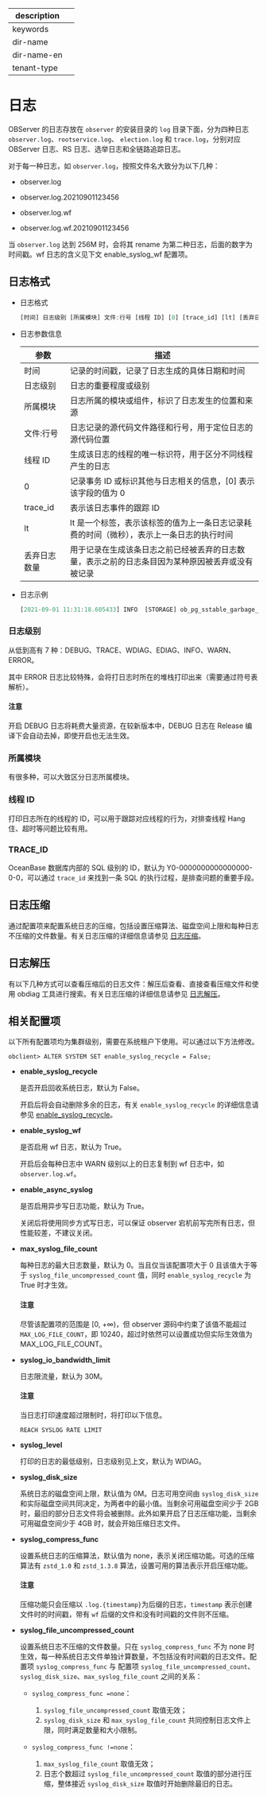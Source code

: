 |description||
|---|---|
|keywords||
|dir-name||
|dir-name-en||
|tenant-type||

# 日志

OBServer 的日志存放在 `observer` 的安装目录的 `log` 目录下面，分为四种日志 `observer.log`、`rootservice.log`、 `election.log` 和 `trace.log`，分别对应 OBServer 日志、RS 日志、选举日志和全链路追踪日志。

对于每一种日志，如 `observer.log`，按照文件名大致分为以下几种：

* observer.log

* observer.log.20210901123456

* observer.log.wf

* observer.log.wf.20210901123456

当 `observer.log` 达到 256M 时，会将其 rename 为第二种日志，后面的数字为时间戳。wf 日志的含义见下文 enable_syslog_wf 配置项。

## 日志格式

* 日志格式

  ```javascript
  [时间] 日志级别 [所属模块] 文件:行号 [线程 ID] [0] [trace_id] [lt] [丢弃日志数量]
  ```

* 日志参数信息

  | 参数 | 描述 |
  | -----|-----|
  | 时间     | 记录的时间戳，记录了日志生成的具体日期和时间 |
  | 日志级别 | 日志的重要程度或级别 |
  | 所属模块 | 日志所属的模块或组件，标识了日志发生的位置和来源 |
  | 文件:行号 |日志记录的源代码文件路径和行号，用于定位日志的源代码位置 |
  | 线程 ID  | 生成该日志的线程的唯一标识符，用于区分不同线程产生的日志 |
  | 0        | 记录事务 ID 或标识其他与日志相关的信息，[0] 表示该字段的值为 0 |
  | trace_id |  表示该日志事件的跟踪 ID |
  | lt       | lt 是一个标签，表示该标签的值为上一条日志记录耗费的时间（微秒），表示上一条日志的执行时间 |
  | 丢弃日志数量 | 用于记录在生成该条日志之前已经被丢弃的日志数量，表示之前的日志条目因为某种原因被丢弃或没有被记录 |

* 日志示例

  ```javascript
  [2021-09-01 11:31:18.605433] INFO  [STORAGE] ob_pg_sstable_garbage_collector.cpp:170 [38715][0][Y0-0000000000000000-0-0] [lt=15] [dc=0] do one gc free sstable by queue(ret=0, free sstable cnt=0)
  ```

### 日志级别

从低到高有 7 种：DEBUG、TRACE、WDIAG、EDIAG、INFO、WARN、ERROR。

其中 ERROR 日志比较特殊，会将打日志时所在的堆栈打印出来（需要通过符号表解析）。

<main id="notice" type='notice'>
  <h4>注意</h4>
  <p>开启 DEBUG 日志将耗费大量资源，在较新版本中，DEBUG 日志在 Release 编译下会自动去掉，即使开启也无法生效。</p>
</main>

### 所属模块

有很多种，可以大致区分日志所属模块。

### 线程 ID

打印日志所在的线程的 ID，可以用于跟踪对应线程的行为，对排查线程 Hang 住、超时等问题比较有用。

### TRACE_ID

OceanBase 数据库内部的 SQL 级别的 ID，默认为 Y0-0000000000000000-0-0，可以通过 `trace_id` 来找到一条 SQL 的执行过程，是排查问题的重要手段。

## 日志压缩

通过配置项来配置系统日志的压缩，包括设置压缩算法、磁盘空间上限和每种日志不压缩的文件数量。有关日志压缩的详细信息请参见 [日志压缩](../../../600.manage/800.logging/450.log-compression-and-decompression.md)。

## 日志解压

有以下几种方式可以查看压缩后的日志文件：解压后查看、直接查看压缩文件和使用 obdiag 工具进行搜索。有关日志压缩的详细信息请参见 [日志解压](../../../600.manage/800.logging/450.log-compression-and-decompression.md)。

## 相关配置项

以下所有配置项均为集群级别，需要在系统租户下使用。可以通过以下方法修改。

```shell
obclient> ALTER SYSTEM SET enable_syslog_recycle = False;
```

* **enable_syslog_recycle**

  是否开启回收系统日志，默认为 False。

  开启后将会自动删除多余的日志，有关 `enable_syslog_recycle` 的详细信息请参见 [enable_syslog_recycle](../../800.configuration-items-and-system-variables/100.system-configuration-items/300.cluster-level-configuration-items/9100.enable_syslog_recycle.md)。
  
* **enable_syslog_wf**

  是否启用 wf 日志，默认为 True。

  开启后会每种日志中 WARN 级别以上的日志复制到 wf 日志中，如 `observer.log.wf`。
  
* **enable_async_syslog**

  是否启用异步写日志功能，默认为 True。

  关闭后将使用同步方式写日志，可以保证 observer 宕机前写完所有日志，但性能较差，不建议关闭。
  
* **max_syslog_file_count**

  每种日志的最大日志数量，默认为 0。当且仅当该配置项大于 0 且该值大于等于 `syslog_file_uncompressed_count` 值，同时 `enable_syslog_recycle` 为 True 时才生效。

  <main id="notice" type='notice'>
    <h4>注意</h4>
    <p>尽管该配置项的范围是 [0, +∞)，但 observer 源码中约束了该值不能超过 <code>MAX_LOG_FILE_COUNT</code>，即 10240，超过时依然可以设置成功但实际生效值为 MAX_LOG_FILE_COUNT。</p>
  </main>

* **syslog_io_bandwidth_limit**

  日志限流量，默认为 30M。

  <main id="notice" type='notice'>
    <h4>注意</h4>
    <p>当日志打印速度超过限制时，将打印以下信息。</p>
  </main>

  ```shell
  REACH SYSLOG RATE LIMIT
  ```

* **syslog_level**

  打印的日志的最低级别，日志级别见上文，默认为 WDIAG。
  
* **syslog_disk_size**

  系统日志的磁盘空间上限，默认值为 0M。日志可用空间由 `syslog_disk_size` 和实际磁盘空间共同决定，为两者中的最小值。当剩余可用磁盘空间少于 2GB 时，最旧的部分日志文件将会被删除。此外如果开启了日志压缩功能，当剩余可用磁盘空间少于 4GB 时，就会开始压缩日志文件。

* **syslog_compress_func**

  设置系统日志的压缩算法，默认值为 none，表示关闭压缩功能。可选的压缩算法有 `zstd_1.0` 和 `zstd_1.3.8` 算法，设置可用的算法表示开启压缩功能。

  <main id="notice" type='notice'>
    <h4>注意</h4>
    <p>压缩功能只会压缩以 <code>.log.{timestamp}</code>为后缀的日志，<code>timestamp</code> 表示创建文件时的时间戳，带有 <code>wf</code> 后缀的文件和没有时间戳的文件则不压缩。</p>
  </main>

* **syslog_file_uncompressed_count**

  设置系统日志不压缩的文件数量。只在 `syslog_compress_func` 不为 none 时生效，每一种系统日志文件单独计算数量，不包括没有时间戳的日志文件。配置项 `syslog_compress_func` 与 配置项 `syslog_file_uncompressed_count`、`syslog_disk_size`、`max_syslog_file_count` 之间的关系：

  * `syslog_compress_func =none`：

    1. `syslog_file_uncompressed_count` 取值无效；
    2. `syslog_disk_size` 和 `max_syslog_file_count` 共同控制日志文件上限，同时满足数量和大小限制。

  * `syslog_compress_func !=none`：

    1. `max_syslog_file_count` 取值无效；
    2. 日志个数超过 `syslog_file_uncompressed_count` 取值的部分进行压缩，整体接近 `syslog_disk_size` 取值时开始删除最旧的日志。
